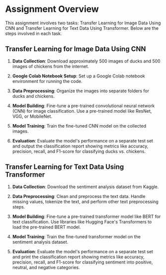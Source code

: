 # Assignment Overview

This assignment involves two tasks: Transfer Learning for Image Data Using CNN and Transfer Learning for Text Data Using Transformer. Below are the steps involved in each task.

## Transfer Learning for Image Data Using CNN

1. **Data Collection**: Download approximately 500 images of ducks and 500 images of chickens from the internet.

2. **Google Colab Notebook Setup**: Set up a Google Colab notebook environment for running the code.

3. **Data Preprocessing**: Organize the images into separate folders for ducks and chickens.

4. **Model Building**: Fine-tune a pre-trained convolutional neural network (CNN) for image classification. Use a pre-trained model like ResNet, VGG, or MobileNet.

5. **Model Training**: Train the fine-tuned CNN model on the collected images.

6. **Evaluation**: Evaluate the model's performance on a separate test set and output the classification report showing metrics like accuracy, precision, recall, and F1-score for classifying ducks vs. chickens.

## Transfer Learning for Text Data Using Transformer

1. **Data Collection**: Download the sentiment analysis dataset from Kaggle.

2. **Data Preprocessing**: Clean and preprocess the text data. Handle missing values, tokenize the text, and perform other text preprocessing steps.

3. **Model Building**: Fine-tune a pre-trained transformer model like BERT for text classification. Use libraries like Hugging Face's Transformers to load the pre-trained BERT model.

4. **Model Training**: Train the fine-tuned transformer model on the sentiment analysis dataset.

5. **Evaluation**: Evaluate the model's performance on a separate test set and print the classification report showing metrics like accuracy, precision, recall, and F1-score for classifying sentiment into positive, neutral, and negative categories.

